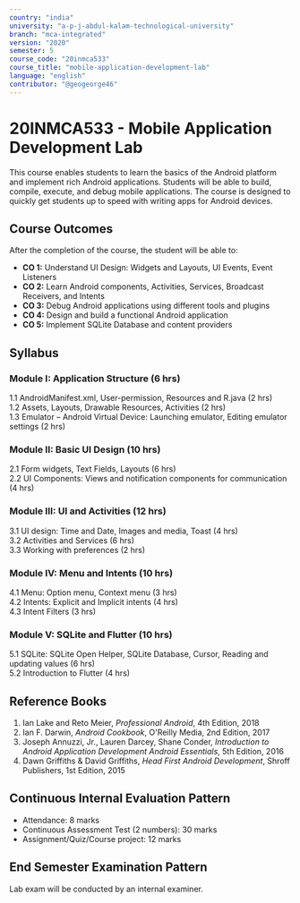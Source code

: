 ```yaml
---
country: "india"
university: "a-p-j-abdul-kalam-technological-university"
branch: "mca-integrated"
version: "2020"
semester: 5
course_code: "20inmca533"
course_title: "mobile-application-development-lab"
language: "english"
contributor: "@geogeorge46"
---
```


# 20INMCA533 - Mobile Application Development Lab

This course enables students to learn the basics of the Android platform and implement rich Android applications. Students will be able to build, compile, execute, and debug mobile applications. The course is designed to quickly get students up to speed with writing apps for Android devices.

## Course Outcomes
After the completion of the course, the student will be able to:

- **CO 1:** Understand UI Design: Widgets and Layouts, UI Events, Event Listeners  
- **CO 2:** Learn Android components, Activities, Services, Broadcast Receivers, and Intents  
- **CO 3:** Debug Android applications using different tools and plugins  
- **CO 4:** Design and build a functional Android application  
- **CO 5:** Implement SQLite Database and content providers  

## Syllabus

### Module I: Application Structure (6 hrs)
1.1 AndroidManifest.xml, User-permission, Resources and R.java (2 hrs)  
1.2 Assets, Layouts, Drawable Resources, Activities (2 hrs)  
1.3 Emulator – Android Virtual Device: Launching emulator, Editing emulator settings (2 hrs)  

### Module II: Basic UI Design (10 hrs)
2.1 Form widgets, Text Fields, Layouts (6 hrs)  
2.2 UI Components: Views and notification components for communication (4 hrs)  

### Module III: UI and Activities (12 hrs)
3.1 UI design: Time and Date, Images and media, Toast (4 hrs)  
3.2 Activities and Services (6 hrs)  
3.3 Working with preferences (2 hrs)  

### Module IV: Menu and Intents (10 hrs)
4.1 Menu: Option menu, Context menu (3 hrs)  
4.2 Intents: Explicit and Implicit intents (4 hrs)  
4.3 Intent Filters (3 hrs)  

### Module V: SQLite and Flutter (10 hrs)
5.1 SQLite: SQLite Open Helper, SQLite Database, Cursor, Reading and updating values (6 hrs)  
5.2 Introduction to Flutter (4 hrs)  

## Reference Books
1. Ian Lake and Reto Meier, *Professional Android*, 4th Edition, 2018  
2. Ian F. Darwin, *Android Cookbook*, O'Reilly Media, 2nd Edition, 2017  
3. Joseph Annuzzi, Jr., Lauren Darcey, Shane Conder, *Introduction to Android Application Development Android Essentials*, 5th Edition, 2016  
4. Dawn Griffiths & David Griffiths, *Head First Android Development*, Shroff Publishers, 1st Edition, 2015  

## Continuous Internal Evaluation Pattern
- Attendance: 8 marks  
- Continuous Assessment Test (2 numbers): 30 marks  
- Assignment/Quiz/Course project: 12 marks  

## End Semester Examination Pattern
Lab exam will be conducted by an internal examiner.

